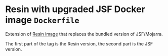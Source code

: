 # Resin with upgraded JSF Docker image `Dockerfile`
Extension of [Resin image](https://github.com/expertsystems/docker-files-public/tree/master/resin) that replaces
the bundled version of JSF/Mojarra.

The first part of the tag is the Resin version, the second part is the JSF version.
